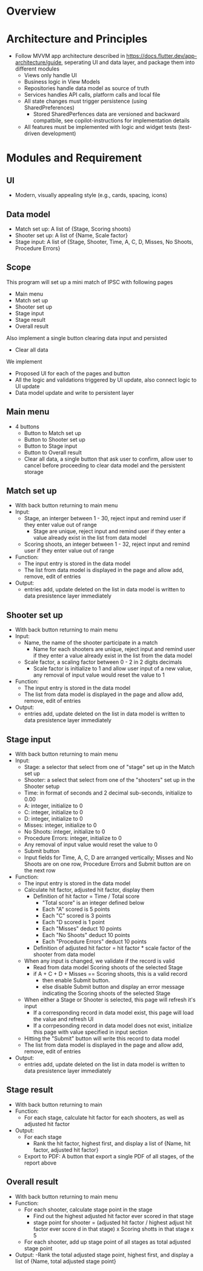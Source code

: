 # Overview

# Architecture and Principles
- Follow MVVM app architecture described in https://docs.flutter.dev/app-architecture/guide, seperating UI and data layer, and package them into different modules
    - Views only handle UI
    - Business logic in View Models
    - Repositories handle data model as source of truth
    - Services handles API calls, platform calls and local file
    - All state changes must trigger persistence (using SharedPreferences)
        - Stored SharedPerfences data are versioned and backward compatbile, see copilot-instructions for implementation details
    - All features must be implemented with logic and widget tests (test-driven development)

    

# Modules and Requirement

## UI
- Modern, visually appealing style (e.g., cards, spacing, icons)

## Data model

- Match set up: A list of {Stage, Scoring shoots}
- Shooter set up: A list of {Name, Scale factor}
- Stage input: A list of {Stage, Shooter, Time, A, C, D, Misses, No Shoots, Procedure Errors}

## Scope

This program will set up a mini match of IPSC with following pages
- Main menu
- Match set up
- Shooter set up
- Stage input
- Stage result
- Overall result

Also implement a single button clearing data input and persisted
- Clear all data

We implement
- Proposed UI for each of the pages and button
- All the logic and validations triggered by UI update, also connect logic to UI update
- Data model update and write to persistent layer


## Main menu
- 4 buttons
    - Button to Match set up
    - Button to Shooter set up
    - Button to Stage input
    - Button to Overall result
    - Clear all data, a single button that ask user to confirm, allow user to cancel before proceeding to clear data model and the persistent storage

## Match set up
- With back button returning to main menu
- Input:
    - Stage, an interger between 1 - 30, reject input and remind user if they enter value out of range
        - Stage are unique, reject input and remind user if they enter a value already exist in the list from data model
    - Scoring shoots, an integer between 1 - 32, reject input and remind user if they enter value out of range
- Function:
    - The input entry is stored in the data model
    - The list from data model is displayed in the page and allow add, remove, edit of entries
- Output:
    - entries add, update deleted on the list in data model is written to data presistence layer immediately

## Shooter set up
- With back button returning to main menu
- Input:
    - Name, the name of the shooter participate in a match
        - Name for each shooters are unique, reject input and remind user if they enter a value already exist in the list from the data model
    - Scale factor, a scaling factor between 0 - 2 in 2 digits decimals
        - Scale factor is initialize to 1 and allow user input of a new value, any removal of input value would reset the value to 1
- Function:
    - The input entry is stored in the data model
    - The list from data model is displayed in the page and allow add, remove, edit of entries
- Output:
    - entries add, update deleted on the list in data model is written to data presistence layer immediately

## Stage input
- With back button returning to main menu
- Input:
    - Stage: a selector that select from one of "stage" set up in the Match set up
    - Shooter: a select that select from one of the "shooters" set up in the Shooter setup
    - Time: in format of seconds and 2 decimal sub-seconds, initialize to 0.00
    - A: integer, initialize to 0
    - C: integer, initialize to 0
    - D: integer, initialize to 0
    - Misses: integer, initialize to 0
    - No Shoots: integer, initialize to 0
    - Procedure Errors: integer, initialize to 0
    - Any removal of input value would reset the value to 0
    - Submit button
    - Input fields for Time, A, C, D are arranged vertically; Misses and No Shoots are on one row, Procedure Errors and Submit button are on the next row
- Function:
    - The input entry is stored in the data model
    - Calculate hit factor, adjusted hit factor, display them
        - Definition of hit factor =  Time / Total score
            - "Total score" is an integer defined below
            - Each "A" scored is 5 points
            - Each "C" scored is 3 points
            - Each "D scored is 1 point
            - Each "Misses" deduct 10 points
            - Each "No Shoots" deduct 10 points
            - Each "Procedure Errors" deduct 10 points
        - Definition of adjusted hit factor =  hit factor * scale factor of the shooter from data model
    - When any input is changed, we validate if the record is valid
        - Read from data model Scoring shoots of the selected Stage
        - if A + C + D + Misses == Scoring shoots, this is a valid record
            - then enable Submit button.
            - else disable Submit button and display an error message indicating the Scoring shoots of the selected Stage
    - When either a Stage or Shooter is selected, this page will refresh it's input
        - If a corresponding record in data model exist, this page will load the value and refresh UI
        - If a corrpesonding record in data model does not exist, initialize this page with value specified in input section
    - Hitting the "Submit" button will write this record to data model
    - The list from data model is displayed in the page and allow add, remove, edit of entries
- Output:
    - entries add, update deleted on the list in data model is written to data presistence layer immediately

## Stage result
- With back button returning to main
- Function:
    - For each stage, calculate hit factor for each shooters, as well as adjusted hit factor
- Output:
    - For each stage
        - Rank the hit factor, highest first, and display a list of {Name, hit factor, adjusted hit factor}
    - Export to PDF: A button that export a single PDF of all stages, of the report above

## Overall result
- With back button returning to main menu
- Function:
    - For each shooter, calculate stage point in the stage
        - Find out the highest adjusted hit factor ever scored in that stage
        - stage point for shooter = (adjusted hit factor / highest adjust hit factor ever score d in that stage) x Scoring shotts in that stage x 5
    - For each shooter, add up stage point of all stages as total adjusted stage point
- Output:
    -Rank the total adjusted stage point, highest first, and display a list of {Name, total adjusted stage point}
